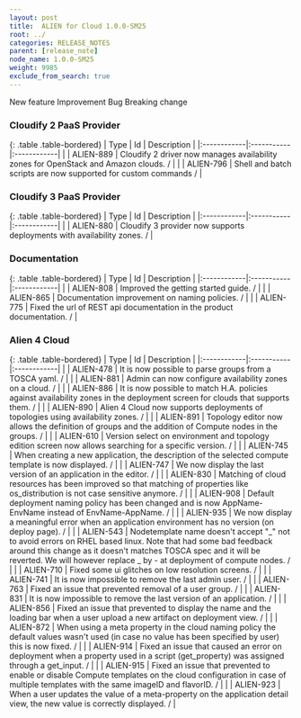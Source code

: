 ```yaml
---
layout: post
title:  ALIEN for Cloud 1.0.0-SM25
root: ../
categories: RELEASE_NOTES
parent: [release_note]
node_name: 1.0.0-SM25
weight: 9985
exclude_from_search: true
---
```





<i class="fa fa-plus text-success"></i> New feature <i class="fa fa-level-up text-primary"></i> Improvement  <i class="fa fa-bug text-danger"></i> Bug <i class="fa fa-exclamation-triangle text-warning"></i> Breaking change


### Cloudify 2 PaaS Provider



  {: .table .table-bordered}
  | Type        | Id         | Description |
  |:------------|:-----------|:------------|
    |  <i class="fa fa-plus text-success"></i> | ALIEN-889 | Cloudify 2 driver now manages availability zones for OpenStack and Amazon clouds. /  |
      |  <i class="fa fa-level-up text-primary"></i> | ALIEN-796 | Shell and batch scripts are now supported for custom commands /  |
    


### Cloudify 3 PaaS Provider



  {: .table .table-bordered}
  | Type        | Id         | Description |
  |:------------|:-----------|:------------|
    |  <i class="fa fa-plus text-success"></i> | ALIEN-880 | Cloudify 3 provider now supports deployments with availability zones. /  |
      


### Documentation



  {: .table .table-bordered}
  | Type        | Id         | Description |
  |:------------|:-----------|:------------|
      |  <i class="fa fa-level-up text-primary"></i> | ALIEN-808 | Improved the getting started guide. /  |
    |  <i class="fa fa-level-up text-primary"></i> | ALIEN-865 | Documentation improvement on naming policies. /  |
      |  <i class="fa fa-bug text-danger"></i> | ALIEN-775 | Fixed the url of REST api documentation in the product documentation. /  |
  


### Alien 4 Cloud



  {: .table .table-bordered}
  | Type        | Id         | Description |
  |:------------|:-----------|:------------|
    |  <i class="fa fa-plus text-success"></i> | ALIEN-478 | It is now possible to parse groups from a TOSCA yaml. /  |
    |  <i class="fa fa-plus text-success"></i> | ALIEN-881 | Admin can now configure availability zones on a cloud. /  |
    |  <i class="fa fa-plus text-success"></i> | ALIEN-886 | It is now possible to match H.A. policies against availability zones in the deployment screen for clouds that supports them. /  |
    |  <i class="fa fa-plus text-success"></i> | ALIEN-890 | Alien 4 Cloud now supports deployments of topologies using availability zones. /  |
    |  <i class="fa fa-plus text-success"></i> | ALIEN-891 | Topology editor now allows the definition of groups and the addition of Compute nodes in the groups. /  |
      |  <i class="fa fa-level-up text-primary"></i> | ALIEN-610 | Version select on environment and topology edition screen now allows searching for a specific version. /  |
    |  <i class="fa fa-level-up text-primary"></i> | ALIEN-745 | When creating a new application, the description of the selected compute template is now displayed. /  |
    |  <i class="fa fa-level-up text-primary"></i> | ALIEN-747 | We now display the last version of an application in the editor. /  |
    |  <i class="fa fa-level-up text-primary"></i> | ALIEN-830 | Matching of cloud resources has been improved so that matching of properties like os_distribution is not case sensitive anymore. /  |
    |  <i class="fa fa-level-up text-primary"></i> | ALIEN-908 | Default deployment naming policy has been changed and is now AppName-EnvName instead of EnvName-AppName. /  |
    |  <i class="fa fa-level-up text-primary"></i> | ALIEN-935 | We now display a meaningful error when an application environment has no version (on deploy page). /  |
      |  <i class="fa fa-bug text-danger"></i> | ALIEN-543 | Nodetemplate name doesn't accept "_" not to avoid errors on RHEL based linux. Note that had some bad feedback around this change as it doesn't matches TOSCA spec and it will be reverted. We will however replace _ by - at deployment of compute nodes. /  |
    |  <i class="fa fa-bug text-danger"></i> | ALIEN-710 | Fixed some ui glitches on low resolution screens. /  |
    |  <i class="fa fa-bug text-danger"></i> | ALIEN-741 | It is now impossible to remove the last admin user. /  |
    |  <i class="fa fa-bug text-danger"></i> | ALIEN-763 | Fixed an issue that prevented removal of a user group. /  |
    |  <i class="fa fa-bug text-danger"></i> | ALIEN-831 | It is now impossible to remove the last version of an application. /  |
    |  <i class="fa fa-bug text-danger"></i> | ALIEN-856 | Fixed an issue that prevented to display the name and the loading bar when a user upload a new artifact on deployment view. /  |
    |  <i class="fa fa-bug text-danger"></i> | ALIEN-872 | When using a meta property in the cloud naming policy the default values wasn't used (in case no value has been specified by user) this is now fixed. /  |
    |  <i class="fa fa-bug text-danger"></i> | ALIEN-914 | Fixed an issue that caused an error on deployment when a property used in a script (get_property) was assigned through a get_input. /  |
    |  <i class="fa fa-bug text-danger"></i> | ALIEN-915 | Fixed an issue that prevented to enable or disable Compute templates on the cloud configuration in case of multiple templates with the same imageID and flavorID. /  |
    |  <i class="fa fa-bug text-danger"></i> | ALIEN-923 | When a user updates the value of a meta-property on the application detail view, the new value is correctly displayed. /  |
  

